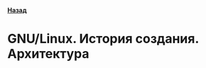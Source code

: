 [**Назад**](https://github.com/BurdichxD4r/Cpp_Lessons/tree/master)
# GNU/Linux. История создания. Архитектура